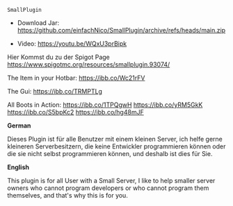 `SmallPlugin`

- Download Jar:
https://github.com/einfachNico/SmallPlugin/archive/refs/heads/main.zip

- Video: https://youtu.be/WQxU3prBipk

Hier Kommst du zu der Spigot Page
https://www.spigotmc.org/resources/smallplugin.93074/

The Item in your Hotbar:
https://ibb.co/Wc21rFV

The Gui:
https://ibb.co/TRMPTLg

All Boots in Action:
https://ibb.co/1TPQgwH
https://ibb.co/yRM5GkK
https://ibb.co/S5bpKc2
https://ibb.co/hg48mJF


**German**

Dieses Plugin ist für alle Benutzer mit einem kleinen Server, ich helfe gerne kleineren Serverbesitzern, die keine Entwickler programmieren können
oder die sie nicht selbst programmieren können, und deshalb ist dies für Sie.



**English**

This plugin is for all User with a Small Server, I like to help smaller server owners who cannot program developers
or who cannot program them themselves, and that's why this is for you.
